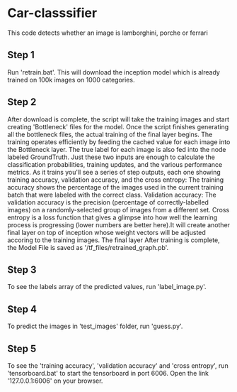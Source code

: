 # Car-classsifier
This code detects whether an image is lamborghini, porche or ferrari

## Step 1
Run 'retrain.bat'. This will download the inception model which is already trained on 
100k images on 1000 categories.

## Step 2
After download is complete, the script will take the training images and start creating 'Bottleneck' files for the model. Once the script finishes generating all the bottleneck files, the actual training of the final layer begins. The training operates efficiently by feeding the cached value for each image into the Bottleneck layer. The true label for each image is also fed into the node labeled GroundTruth. Just these two inputs are enough to calculate the classification probabilities, training updates, and the various performance metrics.
As it trains you'll see a series of step outputs, each one showing training accuracy, validation accuracy, and the cross entropy:
The training accuracy shows the percentage of the images used in the current training batch that were labeled with the correct class.
Validation accuracy: The validation accuracy is the precision (percentage of correctly-labelled images) on a randomly-selected group of images from a different set.
Cross entropy is a loss function that gives a glimpse into how well the learning process is progressing (lower numbers are better here).It will create another final layer on top of inception whose weight vectors will be adjusted accoring to the training images. The final layer 
After training is complete, the Model File is saved as '/tf_files/retrained_graph.pb'.

## Step 3
To see the labels array of the predicted values, run 'label_image.py'.

## Step 4
To predict the images in 'test_images' folder, run 'guess.py'.

## Step 5
To see the 'training accuracy', 'validation accuracy' and 'cross entropy', run 'tensorboard.bat'
to start the tensorboard in port 6006. Open the link '127.0.0.1:6006' on your browser. 

